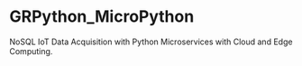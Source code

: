 # GRPython_MicroPython

NoSQL IoT Data Acquisition with Python Microservices with Cloud and Edge Computing.

